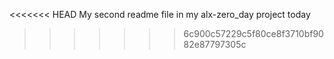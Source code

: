 <<<<<<< HEAD
My second readme file in my alx-zero_day project today
>>>>>>> 6c900c57229c5f80ce8f3710bf9082e87797305c
